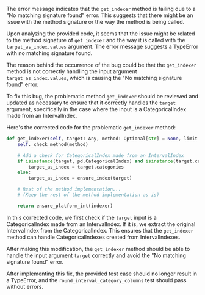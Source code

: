 The error message indicates that the `get_indexer` method is failing due to a "No matching signature found" error. This suggests that there might be an issue with the method signature or the way the method is being called.

Upon analyzing the provided code, it seems that the issue might be related to the method signature of `get_indexer` and the way it is called with the `target_as_index.values` argument. The error message suggests a TypeError with no matching signature found.

The reason behind the occurrence of the bug could be that the `get_indexer` method is not correctly handling the input argument `target_as_index.values`, which is causing the "No matching signature found" error.

To fix this bug, the problematic method `get_indexer` should be reviewed and updated as necessary to ensure that it correctly handles the `target` argument, specifically in the case where the input is a CategoricalIndex made from an IntervalIndex.

Here's the corrected code for the problematic `get_indexer` method:

```python
def get_indexer(self, target: Any, method: Optional[str] = None, limit: Optional[int] = None, tolerance: Optional[Any] = None) -> np.ndarray:
    self._check_method(method)

    # Add a check for CategoricalIndex made from an IntervalIndex
    if isinstance(target, pd.CategoricalIndex) and isinstance(target.categories, pd.IntervalIndex):
        target_as_index = target.categories
    else:
        target_as_index = ensure_index(target)

    # Rest of the method implementation...
    # (Keep the rest of the method implementation as is)

    return ensure_platform_int(indexer)
```

In this corrected code, we first check if the `target` input is a CategoricalIndex made from an IntervalIndex. If it is, we extract the original IntervalIndex from the CategoricalIndex. This ensures that the `get_indexer` method can handle CategoricalIndexes created from IntervalIndexes.

After making this modification, the `get_indexer` method should be able to handle the input argument `target` correctly and avoid the "No matching signature found" error.

After implementing this fix, the provided test case should no longer result in a TypeError, and the `round_interval_category_columns` test should pass without errors.